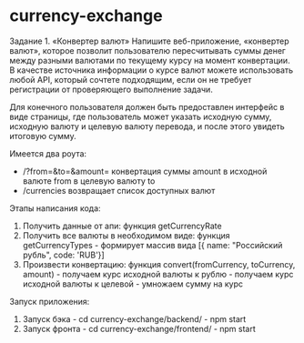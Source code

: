 # currency-exchange
Задание 1. «Конвертер валют»
Напишите веб-приложение, «конвертер валют», которое позволит пользователю
пересчитывать суммы денег между разными валютами по текущему курсу
на момент конвертации. В качестве источника информации о курсе валют
можете использовать любой API, который сочтете подходящим, если он не требует
регистрации от проверяющего выполнение задачи.

Для конечного пользователя должен быть предоставлен интерфейс в виде страницы,
где пользователь может указать исходную сумму, исходную валюту и целевую
валюту перевода, и после этого увидеть итоговую сумму.

Имеется два роута:
 - /?from=&to=&amount= конвертация суммы amount в исходной валюте from в целевую валюту to
 - /currencies возвращает список доступных валют
 
 Этапы написания кода:
  1) Получить данные от апи: функция getCurrencyRate
  2) Получить все валюты в необходимом виде: функция getCurrencyTypes - формирует массив вида [{ name: "Российский рубль", code: 'RUB'}]
  3) Произвести конвертацию: функция convert(fromCurrency, toCurrency, amount)
    - получаем курс исходной валюты к рублю
    - получаем курс исходной валюты к целевой
    - умножаем сумму на курс
    
Запуск приложения:
  1) Запуск бэка
    - cd currency-exchange/backend/
    - npm start
  2) Запуск фронта
    - cd currency-exchange/frontend/
    - npm start
